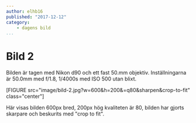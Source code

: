 ```yaml
---
author: elhb16
published: "2017-12-12"
category:
    - dagens bild
...
```

Bild 2
==================================

Bilden är tagen med Nikon d90 och ett fast 50.mm objektiv.
Inställningarna är 50.0mm med f/1.8, 1/4000s med ISO 500 utan blixt.

[FIGURE src="image/bild-2.jpg?w=600&h=200&=q80&sharpen&crop-to-fit" class="center"]

Här visas bilden 600px bred, 200px hög kvaliteten är 80, bilden har gjorts skarpare och beskurits med "crop to fit".
